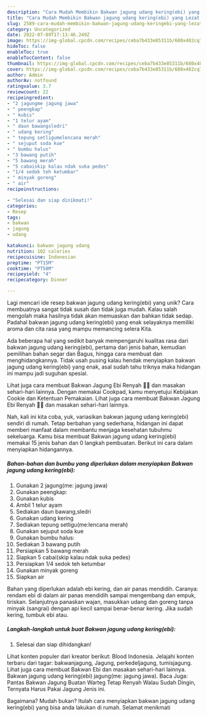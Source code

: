 ```yaml
---
description: "Cara Mudah Membikin Bakwan jagung udang kering(ebi) yang Lezat Sekali"
title: "Cara Mudah Membikin Bakwan jagung udang kering(ebi) yang Lezat Sekali"
slug: 2589-cara-mudah-membikin-bakwan-jagung-udang-keringebi-yang-lezat-sekali
category: Uncategorized
date: 2022-07-09T17:13:46.249Z
image: https://img-global.cpcdn.com/recipes/ceba7b433e85311b/680x482cq70/bakwan-jagung-udang-keringebi-foto-resep-utama.jpg
hideToc: false
enableToc: true
enableTocContent: false
thumbnail: https://img-global.cpcdn.com/recipes/ceba7b433e85311b/680x482cq70/bakwan-jagung-udang-keringebi-foto-resep-utama.jpg
cover: https://img-global.cpcdn.com/recipes/ceba7b433e85311b/680x482cq70/bakwan-jagung-udang-keringebi-foto-resep-utama.jpg
author: Admin
authorAv: notfound
ratingvalue: 3.7
reviewcount: 22
recipeingredient:
- "2 jagungme jagung jawa"
- " peengkap"
- " kubis"
- "1 telur ayam"
- " daun bawangsledri"
- " udang kering"
- " tepung setligumelencana merah"
- " sejuput soda kue"
- " bumbu halus"
- "3 bawang putih"
- "5 bawang merah"
- "5 cabaiskip kalau ndak suka pedes"
- "1/4 sedok teh ketumbar"
- " minyak goreng"
- " air"
recipeinstructions:

- "Selesai dan siap dinikmati!"
categories:
- Resep
tags:
- bakwan
- jagung
- udang

katakunci: bakwan jagung udang 
nutrition: 102 calories
recipecuisine: Indonesian
preptime: "PT15M"
cooktime: "PT58M"
recipeyield: "4"
recipecategory: Dinner

---
```





Lagi mencari ide resep bakwan jagung udang kering(ebi) yang unik? Cara membuatnya sangat tidak susah dan tidak juga mudah. Kalau salah mengolah maka hasilnya tidak akan memuaskan dan bahkan tidak sedap. Padahal bakwan jagung udang kering(ebi) yang enak selayaknya memiliki aroma dan cita rasa yang mampu memancing selera Kita.





Ada beberapa hal yang sedikit banyak mempengaruhi kualitas rasa dari bakwan jagung udang kering(ebi), pertama dari jenis bahan, kemudian pemilihan bahan segar dan Bagus, hingga cara membuat dan menghidangkannya. Tidak usah pusing kalau hendak menyiapkan bakwan jagung udang kering(ebi) yang enak,      asal sudah tahu triknya maka hidangan ini mampu jadi suguhan spesial.














Lihat juga cara membuat Bakwan Jagung Ebi Renyah 🌽🦐 dan masakan sehari-hari lainnya. Dengan memakai Cookpad, kamu menyetujui Kebijakan Cookie dan Ketentuan Pemakaian. Lihat juga cara membuat Bakwan Jagung Ebi Renyah 🌽🦐 dan masakan sehari-hari lainnya.






Nah, kali ini kita coba, yuk, variasikan bakwan jagung udang kering(ebi) sendiri di rumah. Tetap berbahan yang sederhana, hidangan ini dapat memberi manfaat dalam membantu menjaga kesehatan tubuhmu sekeluarga. Kamu bisa membuat Bakwan jagung udang kering(ebi) memakai 15 jenis bahan dan 0 langkah pembuatan. Berikut ini cara dalam menyiapkan hidangannya.

<!--inarticleads1-->

##### Bahan-bahan dan bumbu yang diperlukan dalam menyiapkan Bakwan jagung udang kering(ebi):

1. Gunakan 2 jagung(me: jagung jawa)
1. Gunakan  peengkap:
1. Gunakan  kubis
1. Ambil 1 telur ayam
1. Sediakan  daun bawang,sledri
1. Gunakan  udang kering
1. Sediakan  tepung setligu(me:lencana merah)
1. Gunakan  sejuput soda kue
1. Gunakan  bumbu halus:
1. Sediakan 3 bawang putih
1. Persiapkan 5 bawang merah
1. Siapkan 5 cabai(skip kalau ndak suka pedes)
1. Persiapkan 1/4 sedok teh ketumbar
1. Gunakan  minyak goreng
1. Siapkan  air


Bahan yang diperlukan adalah ebi kering, dan air panas mendidih. Caranya: rendam ebi di dalam air panas mendidih sampai mengembang dan empuk, tiriskan. Selanjutnya panaskan wajan, masukkan udang dan goreng tanpa minyak (sangrai) dengan api kecil sampai benar-benar kering. Jika sudah kering, tumbuk ebi atau. 

<!--inarticleads2-->

##### Langkah-langkah untuk buat Bakwan jagung udang kering(ebi):


1. Selesai dan siap dihidangkan!

Lihat konten populer dari kreator berikut: Blood Indonesia. Jelajahi konten terbaru dari tagar: bakwanjagung, Jagung, perkedeljagung, tumisjagung. Lihat juga cara membuat Bakwan Ebi dan masakan sehari-hari lainnya. Bakwan jagung udang kering(ebi) jagung(me: jagung jawa). Baca Juga: Pantas Bakwan Jagung Buatan Warteg Tetap Renyah Walau Sudah Dingin, Ternyata Harus Pakai Jagung Jenis ini. 

Bagaimana? Mudah bukan? Itulah cara menyiapkan bakwan jagung udang kering(ebi) yang bisa anda lakukan di rumah. Selamat menikmati
